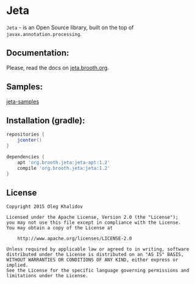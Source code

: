 Jeta
====
`Jeta` - is an Open Source library, built on the top of `javax.annotation.processing`.

Documentation:
--------------
Please, read the docs on [jeta.brooth.org](http://jeta.brooth.org).

Samples:
-------
[jeta-samples](https://github.com/brooth/jeta-samples)

Installation (gradle):
----------------------

```groovy
repositories {
    jcenter()
}

dependencies {
    apt 'org.brooth.jeta:jeta-apt:1.2'
    compile 'org.brooth.jeta:jeta:1.2'
}
```

License
-------

    Copyright 2015 Oleg Khalidov

    Licensed under the Apache License, Version 2.0 (the "License");
    you may not use this file except in compliance with the License.
    You may obtain a copy of the License at

        http://www.apache.org/licenses/LICENSE-2.0

    Unless required by applicable law or agreed to in writing, software
    distributed under the License is distributed on an "AS IS" BASIS,
    WITHOUT WARRANTIES OR CONDITIONS OF ANY KIND, either express or implied.
    See the License for the specific language governing permissions and
    limitations under the License.
 
[jeta-samples]: https://github.com/brooth/jeta-samples
[observer-pattern]: https://en.wikipedia.org/wiki/Observer_pattern
[pubsub-pattern]: https://en.wikipedia.org/wiki/Publish%E2%80%93subscribe_pattern
[di-pattern]: https://en.wikipedia.org/wiki/Dependency_injection
[apt-plugins]: https://plugins.gradle.org/search?term=apt
[androjeta]: https://github.com/brooth/androjeta
[jeta-configuration]: https://github.com/brooth/jeta#configuration
